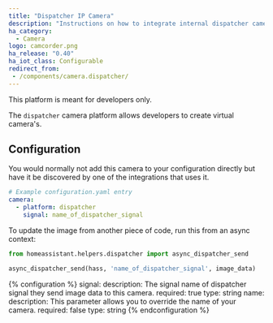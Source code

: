 ```yaml
---
title: "Dispatcher IP Camera"
description: "Instructions on how to integrate internal dispatcher cameras within Home Assistant."
ha_category:
  - Camera
logo: camcorder.png
ha_release: "0.40"
ha_iot_class: Configurable
redirect_from:
 - /components/camera.dispatcher/
---
```


<div class='note'>
This platform is meant for developers only.
</div>

The `dispatcher` camera platform allows developers to create virtual camera's.

## Configuration

You would normally not add this camera to your configuration directly but have it be discovered by one of the integrations that uses it.

```yaml
# Example configuration.yaml entry
camera:
  - platform: dispatcher
    signal: name_of_dispatcher_signal
```

To update the image from another piece of code, run this from an async context:

```python
from homeassistant.helpers.dispatcher import async_dispatcher_send

async_dispatcher_send(hass, 'name_of_dispatcher_signal', image_data)
```

{% configuration %}
signal:
  description: The signal name of dispatcher signal they send image data to this camera.
  required: true
  type: string
name:
  description: This parameter allows you to override the name of your camera.
  required: false
  type: string
{% endconfiguration %}
